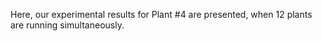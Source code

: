 Here, our experimental results for Plant #4 are presented, when 12 plants are running simultaneously.
